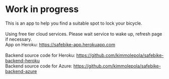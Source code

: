 # Work in progress
This is an app to help you find a suitable spot to lock your bicycle.<br />
<br />
Using free tier cloud services. Please wait service to wake up, refresh page if necessary.<br />
App on Heroku: https://safebike-app.herokuapp.com <br />
<br />
Backend source code for Heroku: https://github.com/kimmolepola/safebike-backend-heroku <br />
Backend source code for Azure: https://github.com/kimmolepola/safebike-backend-azure <br />
